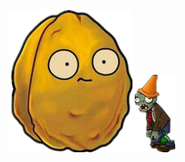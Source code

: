![](https://github.com/maxgao/photo/blob/main/2.png)
![](https://github.com/maxgao/photo/blob/main/3.png)
